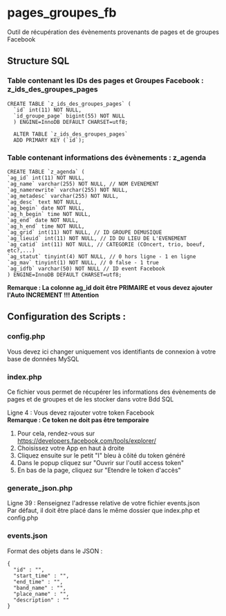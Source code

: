 # pages_groupes_fb
Outil de récupération des évènements provenants de pages et de groupes Facebook

## Structure SQL
### Table contenant les IDs des pages et Groupes Facebook : z_ids_des_groupes_pages
````
CREATE TABLE `z_ids_des_groupes_pages` (
  `id` int(11) NOT NULL,
  `id_groupe_page` bigint(55) NOT NULL
  ) ENGINE=InnoDB DEFAULT CHARSET=utf8;

  ALTER TABLE `z_ids_des_groupes_pages`
  ADD PRIMARY KEY (`id`);
````

### Table contenant informations des évènements : z_agenda
````
CREATE TABLE `z_agenda` ( 
`ag_id` int(11) NOT NULL, 
`ag_name` varchar(255) NOT NULL, // NOM EVENEMENT 
`ag_namerewrite` varchar(255) NOT NULL, 
`ag_metadesc` varchar(255) NOT NULL, 
`ag_desc` text NOT NULL, 
`ag_begin` date NOT NULL, 
`ag_h_begin` time NOT NULL, 
`ag_end` date NOT NULL, 
`ag_h_end` time NOT NULL, 
`ag_grid` int(11) NOT NULL, // ID GROUPE DEMUSIQUE 
`ag_lieuid` int(11) NOT NULL, // ID DU LIEU DE L'EVENEMENT 
`ag_catid` int(11) NOT NULL, // CATEGORIE (COncert, trio, boeuf, etc?,...) 
`ag_statut` tinyint(4) NOT NULL, // 0 hors ligne - 1 en ligne 
`ag_mav` tinyint(1) NOT NULL, // 0 false - 1 true 
`ag_idfb` varchar(50) NOT NULL // ID event Facebook 
) ENGINE=InnoDB DEFAULT CHARSET=utf8;
````
**Remarque : La colonne ag_id doit être PRIMAIRE et vous devez ajouter l'Auto INCREMENT !!! Attention**

## Configuration des Scripts :
### config.php
Vous devez ici changer uniquement vos identifiants de connexion à votre base de données MySQL

### index.php
Ce fichier vous permet de récupérer les informations des évènements de pages et de groupes et de les stocker dans votre Bdd SQL<br />

Ligne 4 : Vous devez rajouter votre token Facebook<br />
**Remarque : Ce token ne doit pas être temporaire**
1. Pour cela, rendez-vous sur https://developers.facebook.com/tools/explorer/
2. Choisissez votre App en haut à droite
3. Cliquez ensuite sur le petit "I" bleu à côité du token généré
4. Dans le popup cliquez sur "Ouvrir sur l'outil access token"
5. En bas de la page, cliquez sur "Etendre le token d'accès"

### generate_json.php
Ligne 39 : Renseignez l'adresse relative de votre fichier events.json<br />
Par défaut, il doit être placé dans le même dossier que index.php et config.php

### events.json
Format des objets dans le JSON :<br />
````
{
  "id" : "",
  "start_time" : "",
  "end_time" : "",
  "band_name" : "",
  "place_name" : "",
  "description" : ""
}
````





